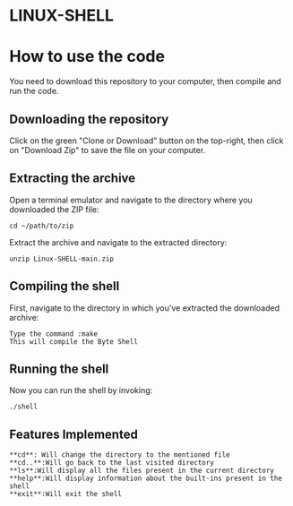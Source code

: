 # LINUX-SHELL
# How to use the code

You need to download this repository to your computer, then compile and run the code.

## Downloading the repository

Click on the green "Clone or Download" button on the top-right, then click on "Download Zip" to save the file on your computer.

## Extracting the archive

Open a terminal emulator and navigate to the directory where you downloaded the ZIP file:
```
cd ~/path/to/zip
```
Extract the archive and navigate to the extracted directory:
```
unzip Linux-SHELL-main.zip
```
## Compiling the shell
First, navigate to the directory in which you've extracted the downloaded archive:
```
Type the command :make
This will compile the Byte Shell 
```
## Running the shell
Now you can run the shell by invoking:
```
./shell
```
## Features Implemented 
```
**cd**: Will change the directory to the mentioned file
**cd..**:Will go back to the last visited directory
**ls**:Will display all the files present in the current directory
**help**:Will display information about the built-ins present in the shell
**exit**:Will exit the shell
```
